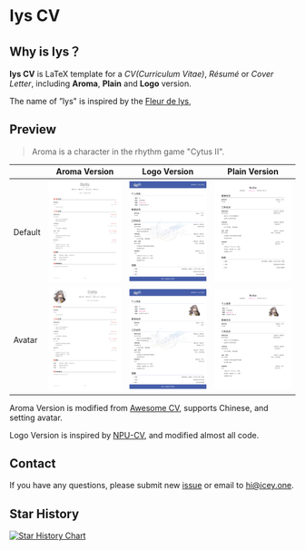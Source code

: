 # Iys CV

## Why is Iys？

**Iys CV** is LaTeX template for a *CV(Curriculum Vitae)*, *Résumé* or *Cover Letter*, including **Aroma**, **Plain** and **Logo** version. 

The name of ”lys" is inspired by the [Fleur de lys](https://fr.wikipedia.org/wiki/Fleur_de_lys), 

## Preview

> Aroma is a character in the rhythm game "Cytus II".

|         | Aroma Version                                | Logo Version                               | Plain Version                                |
| ------- | -------------------------------------------- | ------------------------------------------ | -------------------------------------------- |
| Default | ![Aroma-Default](./assets/Aroma-Default.png) | ![Logo-Default](.\assets\Logo-Default.png) | ![Plain-Default](.\assets\Plain-Default.png) |
| Avatar  | ![Aroma_Avatar](.\assets\Aroma-Avatar.png)   | ![Logo_Avatar](.\assets\Logo-Avatar.png)   | ![Plain-Avatar](.\assets\Plain-Avatar.png)   |

Aroma Version is modified from  [Awesome CV](https://github.com/posquit0/Awesome-CV),  supports Chinese, and setting avatar. 

Logo Version is inspired by [NPU-CV](https://www.overleaf.com/latex/templates/npu-cv/mncqzxhvfzrx), and modified almost all code.

## Contact

If you have any questions, please submit new [issue](https://github.com/IceySwan/CV/issues/new) or email to [hi@icey.one](mailto:hi@icey.one). 

## Star History

[![Star History Chart](https://api.star-history.com/svg?repos=IceySwan/Iys-CV&type=Date)](https://star-history.com/#IceySwan/Iys-CV&Date)
